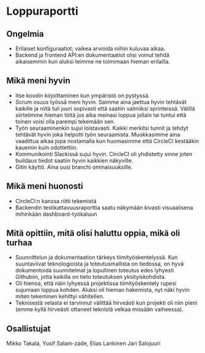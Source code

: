 # Loppuraportti

## Ongelmia

* Erilaiset konfiguraatiot; vaikea arvioida niihin kuluvaa aikaa.  
* Backend ja frontend API:en dokumentaatiot olisi voinut tehdä aikaisemmin kun aluksi teimme ne toimimaan hieman erilailla.

## Mikä meni hyvin

* Itse koodin kirjoittaminen kun ympäristö on pystyssä.  
* Scrum osuus työssä meni hyvin. Saimme aina jaettua hyvin tehtävät kaikille ja niitä tuli juuri sopivasti että saatiin valmiiksi sprinteissä. Välillä siirtelimme hieman töitä jos aika meinasi loppua jollain tai tuntui että toinen voisi olla parempi tekemään sen. 
* Työn seuraaminenkin sujui loistavasti. Kaikki merkitsi tunnit ja tehdyt tehtävät hyvin joka helpotti työn seuraamista. Muokkasimme aina vaadittua aikaa jopa nostamalla kun huomasimme että CircleCI kestääkin kauemin kuin odottettiin.  
* Kommunikointi Slackissä sujui hyvin. CircleCI oli yhdistetty sinne joten buildaus tiedot saatiin hyvin kaikkien näkyville.  
* Gitin käyttö. Aina uusi branchi ominaisuuksille.  

## Mikä meni huonosti

* CircleCI:n kanssa riitti tekemistä
* Backendin testikattavuusraporttia saatu näkymään kivasti visuaalisena mihinkään dashboard-työkaluun

## Mitä opittiin, mitä olisi haluttu oppia, mikä oli turhaa

* Suunnittelun ja dokumentaation tärkeys tiimityöskentelyssä. Kun suuntaviivat teknologioista ja toteutusmallista on tiedossa, on hyvä dokumentoida suunnitelmat ja lopullinen toteutus edes lyhyesti Githubiin, jotta kaikilla on tieto toteutuksen yksityiskohdista. 
* Oli hienoa, että näin lyhyessä projektissa tiimityöskentely rupesi sujumaan loppua kohden. Aluksi oli hieman hakemista, nyt näki hyvin miten tekeminen kehittyi vähitellen.  
* Teknisestä velasta ei tarvinnut välittää hirveästi kun projekti oli niin pieni (emme kyllä hirveästi ottaneet teknistä velkaa missään vaiheessa).  

## Osallistujat

Mikko Takala,
Yusif Salam-zade,
Elias Lankinen
Jari Salojuuri
